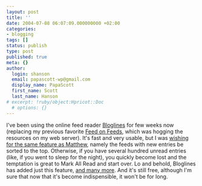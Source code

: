 ```yaml
---
layout: post
title: ''
date: 2004-07-08 06:07:09.000000000 +02:00
categories:
- blogging
tags: []
status: publish
type: post
published: true
meta: {}
author:
  login: shanson
  email: papascott-wp@gmail.com
  display_name: PapaScott
  first_name: Scott
  last_name: Hanson
# excerpt: !ruby/object:Hpricot::Doc
  # options: {}
---
```

<p>I've been using the online feed reader <a href="http://www.bloglines.com/">Bloglines</a> for few weeks now (replacing my previous favorite <a href="http://minutillo.com/steve/feedonfeeds/">Feed on Feeds</a>, which was hogging the resources on my web server). It's fast and very usable, but I was <a href="http://www.silent-penguin.com/archives/001874.html" title="The Silent Penguin: Bloglines with new functionality">wishing for the same feature as Matthew</a>, namely the feeds with new entries be sorted to the top. Otherwise, if you have several hundred unread entries (like, if you went to sleep for the night), you quickly become lost and the temptation is great to Mark All Read and start over. Lo and behold, Bloglines has added just this feature, <a href="http://www.bloglines.com/about/news#63">and many more</a>. And it's still free, although I'm sure that now that it's become indispensible, it won't be for long.</p>
